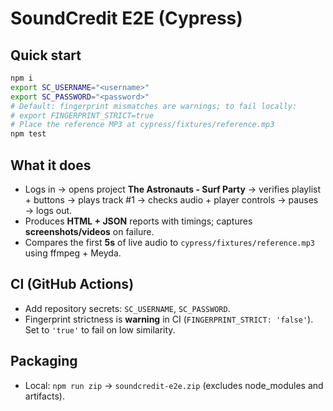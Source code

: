 # SoundCredit E2E (Cypress)

## Quick start
```bash
npm i
export SC_USERNAME="<username>"
export SC_PASSWORD="<password>"
# Default: fingerprint mismatches are warnings; to fail locally:
# export FINGERPRINT_STRICT=true
# Place the reference MP3 at cypress/fixtures/reference.mp3
npm test
```

## What it does
- Logs in → opens project **The Astronauts - Surf Party** → verifies playlist + buttons → plays track #1 → checks audio + player controls → pauses → logs out.
- Produces **HTML + JSON** reports with timings; captures **screenshots/videos** on failure.
- Compares the first **5s** of live audio to `cypress/fixtures/reference.mp3` using ffmpeg + Meyda.

## CI (GitHub Actions)
- Add repository secrets: `SC_USERNAME`, `SC_PASSWORD`.
- Fingerprint strictness is **warning** in CI (`FINGERPRINT_STRICT: 'false'`). Set to `'true'` to fail on low similarity.

## Packaging
- Local: `npm run zip` → `soundcredit-e2e.zip` (excludes node_modules and artifacts).
